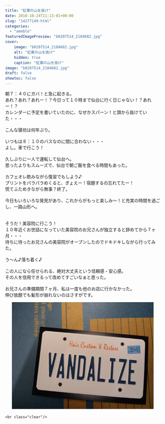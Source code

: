 ```yaml
---
title: "紅葉の山を抜け"
date: 2010-10-24T21:13:01+00:00
slug: "14277149-html"
categories:
  - "ameblo"
featuredImagePreview: "b0207514_2184682.jpg"
cover:
    image: "b0207514_2184682.jpg"
    alt: "紅葉の山を抜け"
    hidden: true
    caption: "紅葉の山を抜け"
image: "b0207514_2184682.jpg"
draft: false
showtoc: false
---
```

朝７：４０にガバ！と急に起きる。<br/>
あれ？あれ？あれー！？今日って１０時まで仙台に行く日じゃない！？あれー！？<br/>
カレンダーに予定を書いていたのに、なぜかスパーン！と頭から抜けていた・・・<br/>
<br/>
こんな寝坊は何年ぶり。<br/>
<br/>
いつもは８：１０のバスなのに間に合わない・・・<br/>
よし。車で行こう！<br/>
<br/>
久しぶりに一人で運転して仙台へ。<br/>
思ったよりもスムーズで、仙台で朝ご飯を食べる時間もあった。<br/>
<br/>
カフェオレ飲みながら復習でもしよう♪<br/>
プリントをパラパラめくると、ぎょえー！宿題するの忘れてたー！<br/>
慌てふためきながら無事？終了。<br/>
<br/>
今日もいろいろな発見があり、これからがもっと楽しみ～！と充実の時間を過ごし、一路山形へ。<br/>
<br/>
<br/>
そうだ！美容院に行こう！<br/>
１０年近くお世話になっていた美容院のお兄さんが独立すると辞めてから７ヶ月・・・<br/>
待ちに待ったお兄さんの美容院がオープンしたのでドキドキしながら行ってみた。<br/>
<br/>
う～ん♪落ち着く♪<br/>
<br/>
この人になら任せられる、絶対大丈夫という信頼感・安心感。<br/>
その人を信用できるって改めてすごいなぁと思った。<br/>
<br/>
お兄さんの準備期間７ヶ月、私は一度も他のお店に行かなかった。<br/>
伸び放題でも髪形が崩れないのはさすがです。<br/>
<center><a href="b0207514_2184682.jpg" rel="nofollow"><img src="b0207514_2184682.jpg" alt="紅葉の山を抜け_b0207514_2184682.jpg" class="IMAGE_MID" height="345" width="460"/></a></center>

    <br class="clear"/>